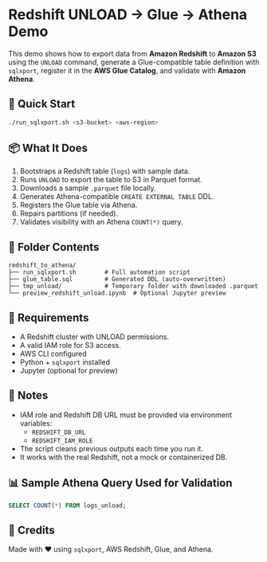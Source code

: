 # Redshift UNLOAD → Glue → Athena Demo

This demo shows how to export data from **Amazon Redshift** to **Amazon S3** using the `UNLOAD` command, generate a Glue-compatible table definition with `sqlxport`, register it in the **AWS Glue Catalog**, and validate with **Amazon Athena**.

## 🚀 Quick Start

```bash
./run_sqlxport.sh <s3-bucket> <aws-region>
```

## 📦 What It Does

1. Bootstraps a Redshift table (`logs`) with sample data.
2. Runs `UNLOAD` to export the table to S3 in Parquet format.
3. Downloads a sample `.parquet` file locally.
4. Generates Athena-compatible `CREATE EXTERNAL TABLE` DDL.
5. Registers the Glue table via Athena.
6. Repairs partitions (if needed).
7. Validates visibility with an Athena `COUNT(*)` query.

## 📂 Folder Contents

```
redshift_to_athena/
├── run_sqlxport.sh        # Full automation script
├── glue_table.sql         # Generated DDL (auto-overwritten)
├── tmp_unload/            # Temporary folder with downloaded .parquet
└── preview_redshift_unload.ipynb  # Optional Jupyter preview
```

## 🧪 Requirements

- A Redshift cluster with UNLOAD permissions.
- A valid IAM role for S3 access.
- AWS CLI configured
- Python + `sqlxport` installed
- Jupyter (optional for preview)

## 📝 Notes

- IAM role and Redshift DB URL must be provided via environment variables:
  - `REDSHIFT_DB_URL`
  - `REDSHIFT_IAM_ROLE`
- The script cleans previous outputs each time you run it.
- It works with the real Redshift, not a mock or containerized DB.

## 📊 Sample Athena Query Used for Validation

```sql
SELECT COUNT(*) FROM logs_unload;
```

## 🙌 Credits

Made with ❤️ using `sqlxport`, AWS Redshift, Glue, and Athena.
